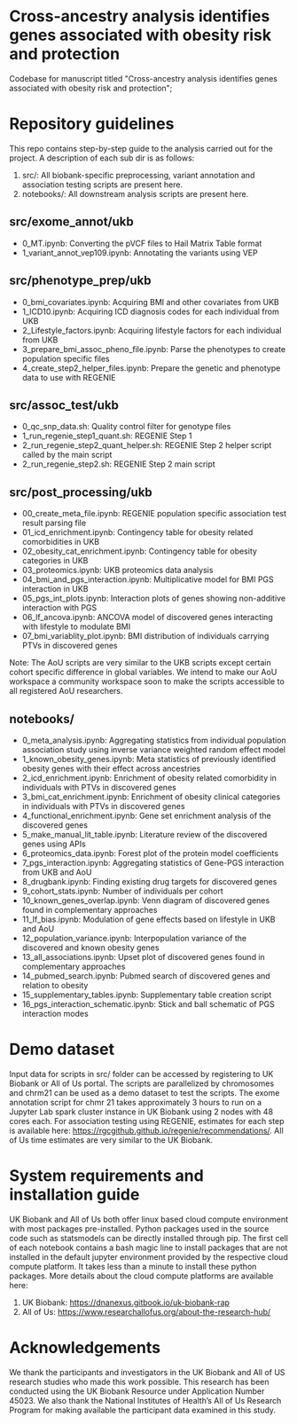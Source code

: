 # Cross-ancestry analysis identifies genes associated with obesity risk and protection
Codebase for manuscript titled "Cross-ancestry analysis identifies genes associated with obesity risk and protection";

# Repository guidelines
This repo contains step-by-step guide to the analysis carried out for the project. A description of each sub dir is as follows:

1. src/: All biobank-specific preprocessing, variant annotation and association testing scripts are present here.
2. notebooks/: All downstream analysis scripts are present here.

## src/exome_annot/ukb
- 0_MT.ipynb: Converting the pVCF files to Hail Matrix Table format
- 1_variant_annot_vep109.ipynb: Annotating the variants using VEP


## src/phenotype_prep/ukb
- 0_bmi_covariates.ipynb: Acquiring BMI and other covariates from UKB
- 1_ICD10.ipynb: Acquiring ICD diagnosis codes for each individual from UKB
- 2_Lifestyle_factors.ipynb: Acquiring lifestyle factors for each individual from UKB
- 3_prepare_bmi_assoc_pheno_file.ipynb: Parse the phenotypes to create population specific files
- 4_create_step2_helper_files.ipynb: Prepare the genetic and phenotype data to use with REGENIE 

## src/assoc_test/ukb
- 0_qc_snp_data.sh: Quality control filter for genotype files
- 1_run_regenie_step1_quant.sh: REGENIE Step 1
- 2_run_regenie_step2_quant_helper.sh: REGENIE Step 2 helper script called by the main script
- 2_run_regenie_step2.sh: REGENIE Step 2 main script

## src/post_processing/ukb
- 00_create_meta_file.ipynb: REGENIE population specific association test result parsing file
- 01_icd_enrichment.ipynb: Contingency table for obesity related comorbidities in UKB
- 02_obesity_cat_enrichment.ipynb: Contingency table for obesity categories in UKB
- 03_proteomics.ipynb: UKB proteomics data analysis
- 04_bmi_and_pgs_interaction.ipynb: Multiplicative model for BMI PGS interaction in UKB
- 05_pgs_int_plots.ipynb: Interaction plots of genes showing non-additive interaction with PGS
- 06_lf_ancova.ipynb: ANCOVA model of discovered genes interacting with lifestyle to modulate BMI
- 07_bmi_variablity_plot.ipynb: BMI distribution of individuals carrying PTVs in discovered genes

Note: The AoU scripts are very similar to the UKB scripts except certain cohort specific difference in global variables. We intend to make our AoU workspace a community workspace soon to make the scripts accessible to all registered AoU researchers.

## notebooks/
- 0_meta_analysis.ipynb: Aggregating statistics from individual population association study using inverse variance weighted random effect model
- 1_known_obesity_genes.ipynb: Meta statistics of previously identified obesity genes with their effect across ancestries
- 2_icd_enrichment.ipynb: Enrichment of obesity related comorbidity in individuals with PTVs in discovered genes
- 3_bmi_cat_enrichment.ipynb: Enrichment of obesity clinical categories in individuals with PTVs in discovered genes
- 4_functional_enrichment.ipynb: Gene set enrichment analysis of the discovered genes
- 5_make_manual_lit_table.ipynb: Literature review of the discovered genes using APIs
- 6_proteomics_data.ipynb: Forest plot of the protein model coefficients
- 7_pgs_interaction.ipynb: Aggregating statistics of Gene-PGS interaction from UKB and AoU
- 8_drugbank.ipynb: Finding existing drug targets for discovered genes
- 9_cohort_stats.ipynb: Number of individuals per cohort 
- 10_known_genes_overlap.ipynb: Venn diagram of discovered genes found in complementary approaches
- 11_lf_bias.ipynb: Modulation of gene effects based on lifestyle in UKB and AoU
- 12_population_variance.ipynb: Interpopulation variance of the discovered and known obesity genes
- 13_all_associations.ipynb: Upset plot of discovered genes found in complementary approaches
- 14_pubmed_search.ipynb: Pubmed search of discovered genes and relation to obesity
- 15_supplementary_tables.ipynb: Supplementary table creation script
- 16_pgs_interaction_schematic.ipynb: Stick and ball schematic of PGS interaction modes

# Demo dataset
Input data for scripts in src/ folder can be accessed by registering to UK Biobank or All of Us portal. The scripts are parallelized by chromosomes and chrm21 can be used as a demo dataset to test the scripts. The exome annotation script for chmr 21 takes approximately 3 hours to run on a Jupyter Lab spark cluster instance in UK Biobank using 2 nodes with 48 cores each. For association testing using REGENIE, estimates for each step is available here: https://rgcgithub.github.io/regenie/recommendations/. All of Us time estimates are very similar to the UK Biobank.


# System requirements and installation guide
UK Biobank and All of Us both offer linux based cloud compute environment with most packages pre-installed. Python packages used in the source code such as statsmodels can be directly installed through pip. The first cell of each notebook contains a bash magic line to install packages that are not installed in the default jupyter environment provided by the respective cloud compute platform. It takes less than a minute to install these python packages. More details about the cloud compute platforms are available here:

1. UK Biobank: https://dnanexus.gitbook.io/uk-biobank-rap
2. All of Us: https://www.researchallofus.org/about-the-research-hub/



# Acknowledgements
We thank the participants and investigators in the UK Biobank and All of US research studies who made this work possible. This research has been conducted using the UK Biobank Resource under Application Number 45023. We also thank the National Institutes of Health’s All of Us Research Program for making available the participant data examined in this study.
